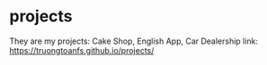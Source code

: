 # projects
They are my projects: Cake Shop, English App, Car Dealership 
link: https://truongtoanfs.github.io/projects/
